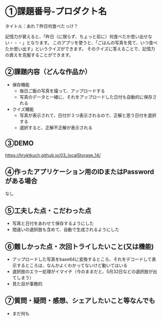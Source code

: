 # ①課題番号-プロダクト名

タイトル：あれ？昨日何食べたっけ？

記憶力が衰えると、「昨日（に限らず、ちょっと前に）何食べたか思い出せない・・・」となります。
このアプリを使うと、「ごはんの写真を見て、いつ食べたか思い出す」というクイズができます。
そのクイズに答えることで、記憶力の衰えを克服することができます。

## ②課題内容（どんな作品か）

- 保存機能
  - 毎日ご飯の写真を撮って、アップロードする
  - 写真のデータと一緒に、それをアップロードした日付も自動的に保存される
- クイズ機能
  - 写真が表示されて、日付が３つ表示されるので、正解と思う日付を選択する
  - 選択すると、正解不正解が表示される

## ③DEMO

https://hryktkuch.github.io/03_localStorage_14/

## ④作ったアプリケーション用のIDまたはPasswordがある場合

なし

## ⑤工夫した点・こだわった点

- 写真と日付をあわせて保存するようにした
- 間違いの選択肢も含めて、自動で生成されるようにした

## ⑥難しかった点・次回トライしたいこと(又は機能)

- アップロードした写真をbase64に変換するところ、それをデコードして表示するところは、なんかよくわかってないけど動いてはいる
- 選択肢のエラー処理がイマイチ（今のままだと、5月32日などの選択肢が出てしまう）
- 見た目が事務的

## ⑦質問・疑問・感想、シェアしたいこと等なんでも

- まだ何も
